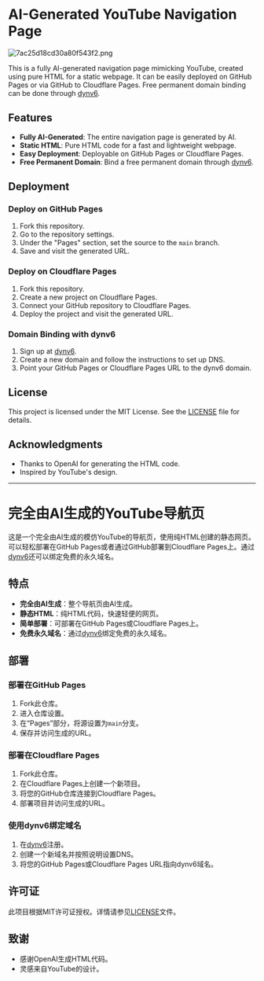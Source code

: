 # AI-Generated YouTube Navigation Page
![7ac25d18cd30a80f543f2.png](https://img.186404.xyz/file/7ac25d18cd30a80f543f2.png)

This is a fully AI-generated navigation page mimicking YouTube, created using pure HTML for a static webpage. It can be easily deployed on GitHub Pages or via GitHub to Cloudflare Pages. Free permanent domain binding can be done through [dynv6](https://dynv6.com/).

## Features

- **Fully AI-Generated**: The entire navigation page is generated by AI.
- **Static HTML**: Pure HTML code for a fast and lightweight webpage.
- **Easy Deployment**: Deployable on GitHub Pages or Cloudflare Pages.
- **Free Permanent Domain**: Bind a free permanent domain through [dynv6](https://dynv6.com/).

## Deployment

### Deploy on GitHub Pages

1. Fork this repository.
2. Go to the repository settings.
3. Under the "Pages" section, set the source to the `main` branch.
4. Save and visit the generated URL.

### Deploy on Cloudflare Pages

1. Fork this repository.
2. Create a new project on Cloudflare Pages.
3. Connect your GitHub repository to Cloudflare Pages.
4. Deploy the project and visit the generated URL.

### Domain Binding with dynv6

1. Sign up at [dynv6](https://dynv6.com/).
2. Create a new domain and follow the instructions to set up DNS.
3. Point your GitHub Pages or Cloudflare Pages URL to the dynv6 domain.

## License

This project is licensed under the MIT License. See the [LICENSE](LICENSE) file for details.

## Acknowledgments

- Thanks to OpenAI for generating the HTML code.
- Inspired by YouTube's design.

---

# 完全由AI生成的YouTube导航页

这是一个完全由AI生成的模仿YouTube的导航页，使用纯HTML创建的静态网页。可以轻松部署在GitHub Pages或者通过GitHub部署到Cloudflare Pages上。通过[dynv6](https://dynv6.com/)还可以绑定免费的永久域名。

## 特点

- **完全由AI生成**：整个导航页由AI生成。
- **静态HTML**：纯HTML代码，快速轻便的网页。
- **简单部署**：可部署在GitHub Pages或Cloudflare Pages上。
- **免费永久域名**：通过[dynv6](https://dynv6.com/)绑定免费的永久域名。

## 部署

### 部署在GitHub Pages

1. Fork此仓库。
2. 进入仓库设置。
3. 在“Pages”部分，将源设置为`main`分支。
4. 保存并访问生成的URL。

### 部署在Cloudflare Pages

1. Fork此仓库。
2. 在Cloudflare Pages上创建一个新项目。
3. 将您的GitHub仓库连接到Cloudflare Pages。
4. 部署项目并访问生成的URL。

### 使用dynv6绑定域名

1. 在[dynv6](https://dynv6.com/)注册。
2. 创建一个新域名并按照说明设置DNS。
3. 将您的GitHub Pages或Cloudflare Pages URL指向dynv6域名。

## 许可证

此项目根据MIT许可证授权。详情请参见[LICENSE](LICENSE)文件。

## 致谢

- 感谢OpenAI生成HTML代码。
- 灵感来自YouTube的设计。
